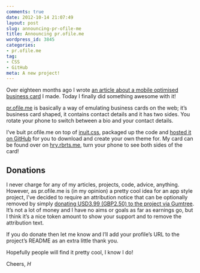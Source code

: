 ```yaml
---
comments: true
date: 2012-10-14 21:07:49
layout: post
slug: announcing-pr-ofile-me
title: Announcing pr.ofile.me
wordpress_id: 3845
categories:
- pr.ofile.me
tag:
- CSS
- GitHub
meta: A new project!
---
```


Over eighteen months ago I wrote [an article about a mobile optimised business card](http://csswizardry.com/2011/02/mobile-business-card/) I made. Today I finally did something awesome with it!

[pr.ofile.me](http://pr.ofile.me) is basically a way of emulating business cards on the web; it’s business card shaped, it contains contact details and it has two sides. You rotate your phone to switch between a bio and your contact details.

I’ve buit pr.ofile.me on top of [inuit.css](http://inuitcss.com), packaged up the code and [hosted it on GitHub](https://github.com/csswizardry/pr.ofile.me) for you to download and create your own theme for. My card can be found over on [hry.rbrts.me](http://hry.rbrts.me/profile/index.html), turn your phone to see both sides of the card!



## Donations



I never charge for any of my articles, projects, code, advice, anything. However, as pr.ofile.me is (in my opinion) a pretty cool idea for an app style project, I’ve decided to require an attribution notice that can be optionally removed by simply [donating USD3.99 (GBP2.50) to the project via Gumtree](https://gumroad.com/l/VqTV). It’s not a lot of money and I have no aims or goals as far as earnings go, but I think it’s a nice token amount to show your support and to remove the attribution text.

If you do donate then let me know and I’ll add your profile’s URL to the project’s README as an extra little thank you.

Hopefully people will find it pretty cool, I know I do!

Cheers,
_H_
